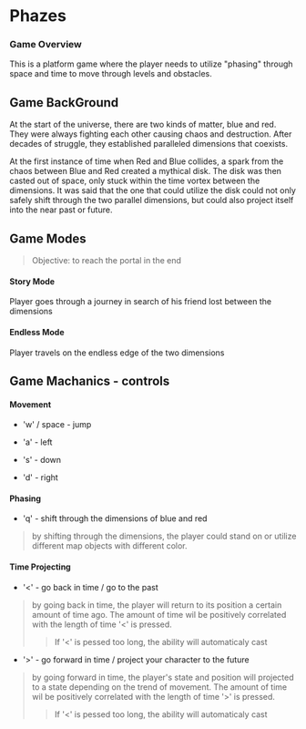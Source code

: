 # Phazes

### Game Overview
  This is a platform game where the player needs to utilize "phasing" through space and time to move through levels and obstacles.
  
## Game BackGround
At the start of the universe, there are two kinds of matter, blue and red. They were always fighting each other causing chaos and destruction. After decades of struggle, they established paralleled dimensions that coexists. 
  
  At the first instance of time when Red and Blue collides, a spark from the chaos between Blue and Red created a mythical disk. The disk was then casted out of space, only stuck within the time vortex between the dimensions. It was said that the one that could utilize the disk could not only safely shift through the two parallel dimensions, but could also project itself into the near past or future.

## Game Modes
  >Objective: to reach the portal in the end
#### Story Mode
Player goes through a journey in search of his friend lost between the dimensions
#### Endless Mode
Player travels on the endless edge of the two dimensions

## Game Machanics - controls
  #### Movement
  * 'w' / space - jump
  
  * 'a' - left
  
  * 's' - down
  
  * 'd' - right
  
  #### Phasing
  * 'q' - shift through the dimensions of blue and red
  > by shifting through the dimensions, the player could stand on or utilize different map objects with different color.
  
  #### Time Projecting
  * '<' - go back in time / go to the past
  > by going back in time, the player will return to its position a certain amount of time ago. The amount of time wil be positively correlated with the length of time '<' is pressed.
  >> If '<' is pessed too long, the ability will automaticaly cast
  
  * '>' - go forward in time / project your character to the future
  > by going forward in time, the player's state and position will projected to a state depending on the trend of movement. The amount of time wil be positively correlated with the length of time '>' is pressed.
  >> If '<' is pessed too long, the ability will automaticaly cast

